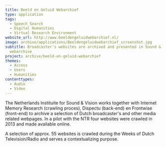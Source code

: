 ```yaml
---
title: Beeld en Geluid Webarchief
type: application
tags:
  - Speech Search
  - Digital Humanities
  - Virtual Research Environment
website_url: http://www.beeldengeluidwebarchief.nl/
image: archive/applications/Beeldengeluidwebarchief_screenshot.jpg
subtitle: Broadcaster's websites are archived and presented in Sound & Visions
  webarchive
project: archive/beeld-en-geluid-webarchief
themes:
  - Access
  - Users
  - Humanities
contenttypes:
  - Audio
  - Video
---
```


The Netherlands Instituite for Sound & Vision works together with Internet Memory Research (crawling proces), Dispectu (back-end) en Frontwise (front-end) to archive a selection of Dutch broadcaster's and other media related webpages. In a pilot with the NTR four websites were crawled in 2013 and made available online.

A selection of approx. 55 websites is crawled during the Weeks of Dutch Television/Radio and serves a contextualizing purpose.
